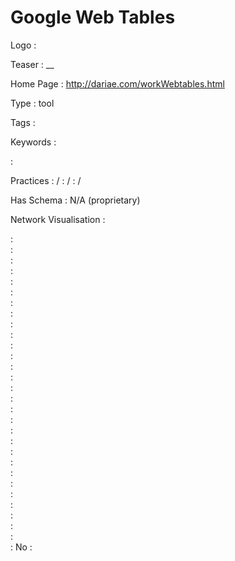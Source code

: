 # Google Web Tables

Logo
:   ![]()

Teaser
:   __

Home Page
:   http://dariae.com/workWebtables.html

Type
:   tool

Tags
:   

Keywords
:   

:   

Practices
:    / 
:    / 
:    / 

Has Schema
:   N/A (proprietary)

Network Visualisation
:   


:   
:   
:   
:   
:   
:   
:   
:   
:   
:   
:   
:   
:   
:   
:   
:   
:   
:   
:   
:   
:   
:   
:   
:   
:   
:   
:   
:   
:   
:   No
:   
